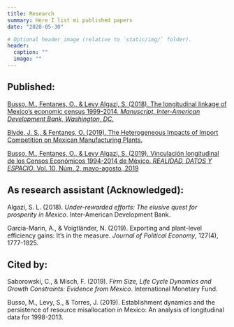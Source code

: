 ```yaml
---
title: Research
summary: Here I list mi published papers
date: "2020-05-30"

# Optional header image (relative to `static/img/` folder).
header:
  caption: ""
  image: ""
---
```


## Published:

[Busso, M., Fentanes, O., & Levy Algazi, S. (2018). The longitudinal linkage of Mexico’s economic census 1999-2014. *Manuscript, Inter-American Development Bank, Washington, DC.*](https://publications.iadb.org/publications/english/document/The-Longitudinal-Linkage-of-Mexico%E2%80%99s-Economic-Census-1999-2014.pdf)

[Blyde, J. S., & Fentanes, O. (2019). The Heterogeneous Impacts of Import Competition on Mexican Manufacturing Plants.](https://publications.iadb.org/publications/english/document/The_Heterogeneous_Impacts_of_Import_Competition_on_Mexican_Manufacturing_Plants_en.pdf)

[Busso, M., Fentanes, O., & Levy Algazi, S. (2019). Vinculación longitudinal de los Censos Económicos 1994-2014 de México. *REALIDAD, DATOS Y ESPACIO*. Vol. 10, Núm. 2, mayo-agosto, 2019](https://www.inegi.org.mx/rde/2019/08/20/vinculacion-longitudinal-de-los-censos-economicos-1994-2014-de-mexico/)

## As research assistant (Acknowledged):
Algazi, S. L. (2018). *Under-rewarded efforts: The elusive quest for prosperity in Mexico*. Inter-American Development Bank.

Garcia-Marin, A., & Voigtländer, N. (2019). Exporting and plant-level efficiency gains: It’s in the measure. *Journal of Political Economy*, 127(4), 1777-1825.


## Cited by:
Saborowski, C., & Misch, F. (2019). *Firm Size, Life Cycle Dynamics and Growth Constraints: Evidence from Mexico*. International Monetary Fund.

Busso, M., Levy, S., & Torres, J. (2019). Establishment dynamics and the persistence of resource misallocation in Mexico: An analysis of longitudinal data for 1998-2013.
